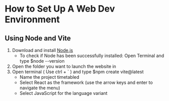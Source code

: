 # How to Set Up A Web Dev Environment

## Using Node and Vite
1. Download and install [Node.js](https://nodejs.org/en/download/)
   - To check if Node has been successfully installed: Open Terminal and type $node --version
2. Open the folder you want to launch the website in
3. Open terminal ( Use ctrl + ` ) and type $npm create vite@latest
   -  Name the project timetabled
   - Select React as the framework (use the arrow keys and enter to navigate the menu)
   - Select JavaScript for the language variant

